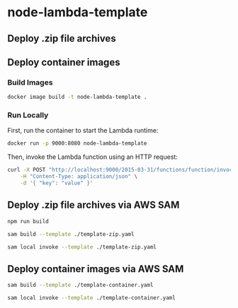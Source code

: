 # node-lambda-template

## Deploy .zip file archives

<!-- WIP -->

## Deploy container images

### Build Images

```bash
docker image build -t node-lambda-template .
```

### Run Locally

First, run the container to start the Lambda runtime:

```bash
docker run -p 9000:8080 node-lambda-template
```

Then, invoke the Lambda function using an HTTP request:

```bash
curl -X POST "http://localhost:9000/2015-03-31/functions/function/invocations" \
    -H "Content-Type: application/json" \
    -d '{ "key": "value" }'
```

## Deploy .zip file archives via AWS SAM

```bash
npm run build
```

```bash
sam build --template ./template-zip.yaml
```

```bash
sam local invoke --template ./template-zip.yaml
```

## Deploy container images via AWS SAM

```bash
sam build --template ./template-container.yaml
```

```bash
sam local invoke --template ./template-container.yaml
```
